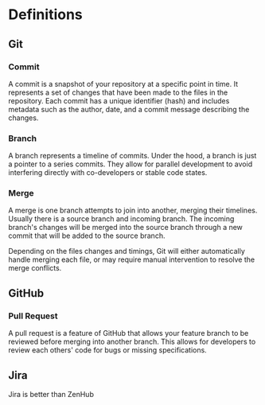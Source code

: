 # Definitions
## Git
### Commit
A commit is a snapshot of your repository at a specific point in time.
It represents a set of changes that have been made to the files in the repository.
Each commit has a unique identifier (hash) and includes metadata such as the author, date, and a commit message describing the changes.

### Branch
A branch represents a timeline of commits.
Under the hood, a branch is just a pointer to a series commits.
They allow for parallel development to avoid interfering directly with co-developers or stable code states.

### Merge
A merge is one branch attempts to join into another, merging their timelines.
Usually there is a source branch and incoming branch.
The incoming branch's changes will be merged into the source branch through a new commit that will be added to the source branch.

Depending on the files changes and timings, Git will either automatically handle merging each file, or may require manual intervention to resolve the merge conflicts.

## GitHub
### Pull Request
A pull request is a feature of GitHub that allows your feature branch to be reviewed before merging into another branch.
This allows for developers to review each others' code for bugs or missing specifications.

## Jira
Jira is better than ZenHub
